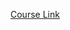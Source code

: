 [Course Link](https://learn.deeplearning.ai/courses/mcp-build-rich-context-ai-apps-with-anthropic/lesson/ccsd0/why-mcp)
